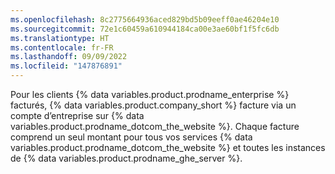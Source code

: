 ```yaml
---
ms.openlocfilehash: 8c2775664936aced829bd5b09eeff0ae46204e10
ms.sourcegitcommit: 72e1c60459a610944184ca00e3ae60bf1f5fc6db
ms.translationtype: HT
ms.contentlocale: fr-FR
ms.lasthandoff: 09/09/2022
ms.locfileid: "147876891"
---
```

Pour les clients {% data variables.product.prodname_enterprise %} facturés, {% data variables.product.company_short %} facture via un compte d’entreprise sur {% data variables.product.prodname_dotcom_the_website %}. Chaque facture comprend un seul montant pour tous vos services {% data variables.product.prodname_dotcom_the_website %} et toutes les instances de {% data variables.product.prodname_ghe_server %}.

